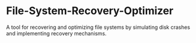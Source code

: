 # File-System-Recovery-Optimizer
A tool for recovering and optimizing file systems by simulating disk crashes and implementing recovery mechanisms.
